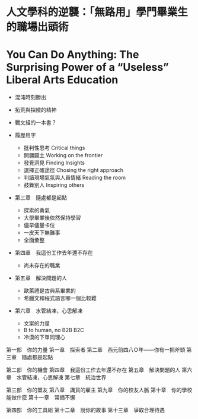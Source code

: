 # 人文學科的逆襲：「無路用」學門畢業生的職場出頭術
# You Can Do Anything: The Surprising Power of a “Useless” Liberal Arts Education

- 混沌時刻勝出

- 拓荒與探險的精神

- 戰文組的一本書？

- 履歷用字
    - 批判性思考 Critical things
    - 開疆闢土 Working on the frontier
    - 發覺洞見 Finding Insights
    - 選擇正確途徑 Chosing the right approach
    - 判讀現場氣氛與人員情緒 Reading the room
    - 鼓舞別人 Inspiring others

- 第三章　隨處都是起點
    - 探索的勇氣
    - 大學畢業後依然保持學習
    - 儘早儘量卡位
    - 一皮天下無難事
    - 全面彙整

- 第四章　我這份工作去年還不存在
    - 尚未存在的職業

- 第五章　解決問題的人
    - 歐萊禮是古典系畢業的
    - 希臘文和程式語言哪一個比較難

- 第六章　水管結凍，心思解凍
    - 文案的力量
    - B to human, no B2B B2C
    - 冷漠的下單同理心

第一部　你的力量
第一章　探索者
第二章　西元前四八○年――你有一把斧頭
第三章　隨處都是起點
 
第二部　你的機會
第四章　我這份工作去年還不存在
第五章　解決問題的人
第六章　水管結凍，心思解凍
第七章　統治世界
 
第三部　你的盟友
第八章　識貨的雇主
第九章　你的校友人脈
第十章　你的學校能做什麼
第十一章　常備不懈
 
第四部　你的工具組
第十二章　說你的故事
第十三章　爭取合理待遇